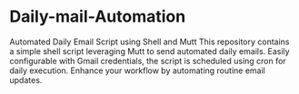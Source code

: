# Daily-mail-Automation
Automated Daily Email Script using Shell and Mutt  This repository contains a simple shell script leveraging Mutt to send automated daily emails. Easily configurable with Gmail credentials, the script is scheduled using cron for daily execution. Enhance your workflow by automating routine email updates.
